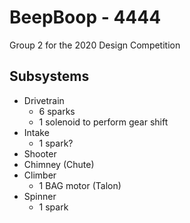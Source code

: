 # BeepBoop - 4444
Group 2 for the 2020 Design Competition

## Subsystems
- Drivetrain
    - 6 sparks
    - 1 solenoid to perform gear shift
- Intake
    - 1 spark?
- Shooter
- Chimney (Chute)
- Climber
    - 1 BAG motor (Talon)
- Spinner
    - 1 spark